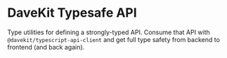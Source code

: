 # DaveKit Typesafe API

Type utilities for defining a strongly-typed API. Consume that API with `@davekit/typescript-api-client` and get full type safety from backend to frontend (and back again).
